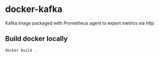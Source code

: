 # docker-kafka

Kafka image packaged with Prometheus agent to export metrics via http

## Build docker locally

```
docker build .
```
